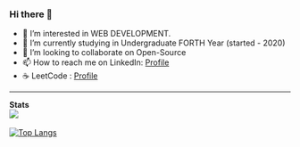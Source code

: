 ### Hi there 👋

<!--
**baipachakri/baipachakri** is a ✨ _special_ ✨ repository because its `README.md` (this file) appears on your GitHub profile.

Here are some ideas to get you started:-->
<ul>
<li>👀 I’m interested in WEB DEVELOPMENT.</li>
  <li>🌱 I’m currently studying in Undergraduate FORTH Year (started - 2020)</li>
<li>💞️ I’m looking to collaborate on  Open-Source</li>
<li>📫 How to reach me on LinkedIn: <a href="https://www.linkedin.com/in/chakri-baipa-950645242/"  >Profile</a></li>
  <li>☕ LeetCode : <A HREF="https://leetcode.com/chakribaipa/"> Profile</A></LI>
  </ul>
<hr />


**Stats**
<br />
<a href="https://github.com/baipachakri/github-readme-stats" style = "margin = 3px; display = grid">
  <img align="center" src="https://github-readme-stats.vercel.app/api?username=baipachakri&show_icons=true&theme=dark" />
</a>
<br >
<br>
[![Top Langs](https://github-readme-stats.vercel.app/api/top-langs/?username=baipachakri&layout=compact&theme=dark)](https://github.com/anuraghazra/github-readme-stats)
